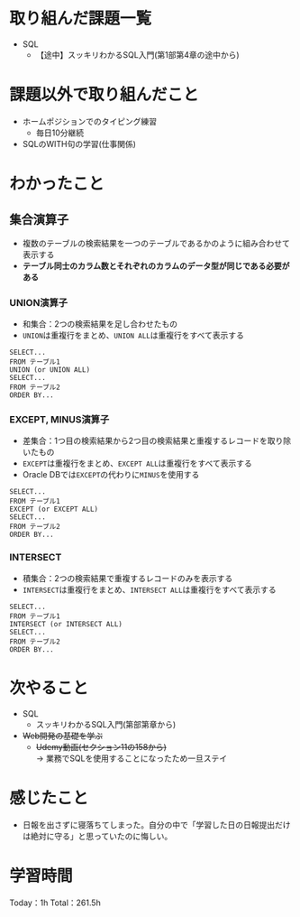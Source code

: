 # 取り組んだ課題一覧
- SQL
	- 【途中】スッキリわかるSQL入門(第1部第4章の途中から)

# 課題以外で取り組んだこと
- ホームポジションでのタイピング練習
	- 毎日10分継続
- SQLのWITH句の学習(仕事関係)

# わかったこと
## 集合演算子
- 複数のテーブルの検索結果を一つのテーブルであるかのように組み合わせて表示する
- **テーブル同士のカラム数とそれぞれのカラムのデータ型が同じである必要がある**

### UNION演算子
- 和集合：2つの検索結果を足し合わせたもの
- `UNION`は重複行をまとめ、`UNION ALL`は重複行をすべて表示する

```基本構文
SELECT...
FROM テーブル1
UNION (or UNION ALL)
SELECT...
FROM テーブル2
ORDER BY...
```

### EXCEPT, MINUS演算子
- 差集合：1つ目の検索結果から2つ目の検索結果と重複するレコードを取り除いたもの
- `EXCEPT`は重複行をまとめ、`EXCEPT ALL`は重複行をすべて表示する
- Oracle DBでは`EXCEPT`の代わりに`MINUS`を使用する

```基本構文
SELECT...
FROM テーブル1
EXCEPT (or EXCEPT ALL)
SELECT...
FROM テーブル2
ORDER BY...
```

### INTERSECT
- 積集合：2つの検索結果で重複するレコードのみを表示する
- `INTERSECT`は重複行をまとめ、`INTERSECT ALL`は重複行をすべて表示する

```基本構文
SELECT...
FROM テーブル1
INTERSECT (or INTERSECT ALL)
SELECT...
FROM テーブル2
ORDER BY...
```

# 次やること
- SQL
	- スッキリわかるSQL入門(第部第章から)
- ~~Web開発の基礎を学ぶ~~
	- ~~Udemy動画(セクション11の158から)~~  
   → 業務でSQLを使用することになったため一旦ステイ

# 感じたこと
- 日報を出さずに寝落ちてしまった。自分の中で「学習した日の日報提出だけは絶対に守る」と思っていたのに悔しい。

# 学習時間
Today：1h Total：261.5h